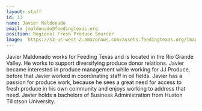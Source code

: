 ```yaml
---
layout: staff
id: 13
name: Javier Maldonado
email: jmaldonado@feedingtexas.org
position: Regional Fresh Produce Sourcer
image: 	https://s3-us-west-2.amazonaws.com/assets.feedingtexas.org/images/staff/javier-maldonado.JPG
---
```

Javier Maldonado works for Feeding Texas and is located in the Rio Grande Valley. He works to support diversifying produce donor relations. Javier became interested in produce management while working for JJ Produce, before that Javier worked in coordinating staff in oil fields. Javier has a passion for produce work, because he sees a great need for access to fresh produce in his own community and enjoys working to address that need. Javier holds a bachelors of Business Administration from Huston Tillotson University.

